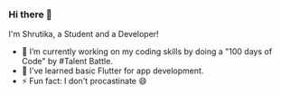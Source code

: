### Hi there 👋 

I'm Shrutika, a Student and a Developer!

- 🔭 I’m currently working on my coding skills by doing a "100 days of Code" by #Talent Battle.
- 🌱 I've learned basic Flutter for app development.
- ⚡ Fun fact: I don't procastinate 😄
<!--
**shrutikahilale/shrutikahilale** is a ✨ _special_ ✨ repository because its `README.md` (this file) appears on your GitHub profile.

Here are some ideas to get you started:

- 🔭 I’m currently working on ...
- 🌱 I’m currently learning ...
- 👯 I’m looking to collaborate on ...
- 🤔 I’m looking for help with ...
- 💬 Ask me about ...
- 📫 How to reach me: ...
- 😄 Pronouns: ...
- ⚡ Fun fact: ...
-->
